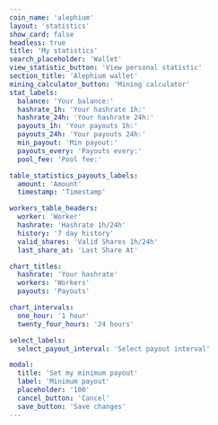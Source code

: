 ```yaml
---
coin_name: 'alephium'
layout: 'statistics'
show_card: false
headless: true
title: 'My statistics'
search_placeholder: 'Wallet'
view_statistic_button: 'View personal statistic'
section_title: 'Alephium wallet'
mining_calculator_button: 'Mining calculator'
stat_labels:
  balance: 'Your balance:'
  hashrate_1h: 'Your hashrate 1h:'
  hashrate_24h: 'Your hashrate 24h:'
  payouts_1h: 'Your payouts 1h:'
  payouts_24h: 'Your payouts 24h:'
  min_payout: 'Min payout:'
  payouts_every: 'Payouts every:'
  pool_fee: 'Pool fee:'

table_statistics_payouts_labels:
  amount: 'Amount'
  timestamp: 'Timestamp'

workers_table_headers:
  worker: 'Worker'
  hashrate: 'Hashrate 1h/24h'
  history: '7 day history'
  valid_shares: 'Valid Shares 1h/24h'
  last_share_at: 'Last Share At'

chart_titles:
  hashrate: 'Your hashrate'
  workers: 'Workers'
  payouts: 'Payouts'

chart_intervals:
  one_hour: '1 hour'
  twenty_four_hours: '24 hours'

select_labels:
  select_payout_interval: 'Select payout interval'

modal:
  title: 'Set my minimum payout'
  label: 'Minimum payout'
  placeholder: '100'
  cancel_button: 'Cancel'
  save_button: 'Save changes'
---
```

